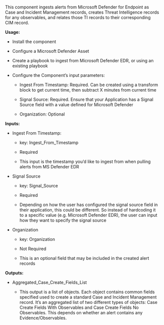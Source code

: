 This component ingests alerts from Microsoft Defender for Endpoint as Case and Incident Management records, creates Threat Intelligence records for any observables, and relates those TI records to their corresponding CIM record.

**Usage:**

- Install the component

- Configure a Microsoft Defender Asset

- Create a playbook to ingest from Microsoft Defender EDR, or using an existing playbook

- Configure the Component’s input parameters:

    - Ingest From Timestamp: Required. Can be created using a transform block to get current time, then subtract X minutes from current time

    - Signal Source: Required. Ensure that your Application has a Signal Source field with a value defined for Microsoft Defender

    - Organization: Optional

**Inputs:**

- Ingest From Timestamp:

    - key: Ingest_From_Timestamp

    - Required

    - This input is the timestamp you’d like to ingest from when pulling alerts from MS Defender EDR

- Signal Source

    - key: Signal_Source

    - Required

    - Depending on how the user has configured the signal source field in their application, this could be different. So instead of hardcoding it to a specific value (e.g. Microsoft Defender EDR), the user can input how they want to specify the signal source

- Organization

    - key: Organization

    - Not Required

    - This is an optional field that may be included in the created alert records

**Outputs:**

- Aggregated_Case_Create_Fields_List

    - This output is a list of objects. Each object contains common fields specified used to create a standard Case and Incident Management record. It’s an aggregated list of two different types of objects: Case Create Fields With Observables and Case Create Fields No Observables. This depends on whether an alert contains any Evidence/Observables.
